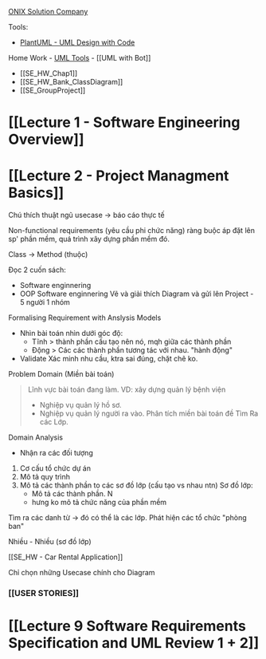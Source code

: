 [ONIX Solution Company ](https://onix-systems.com/contact-us?salesChannel=7+basic+software+development+models+which+one+to+choose) 

Tools: 
+ [PlantUML - UML Design with Code](https://plantuml.com/)

Home Work - [UML Tools](https://app.diagrams.net/#HMathmatheticGuy%2FUML-Diagrams%2Fmain%2FCityGas.drawio) - [[UML with Bot]]
+ [[SE_HW_Chap1]]
+ [[SE_HW_Bank_ClassDiagram]]
+ [[SE_GroupProject]]


# [[Lecture 1 - Software Engineering Overview]]


# [[Lecture 2 - Project Managment Basics]]

Chú thích thuật ngũ
usecase -> báo cáo thực tế

Non-functional requirements (yêu cầu phi chức năng)
	ràng buộc áp đặt lên sp' phần mềm, quá trình xây dựng phần mềm đó.

Class -> Method (thuộc)

Đọc 2 cuốn sách:
+ Software enginnering
+ OOP Software enginnering
Vẽ và giải thích Diagram và gửi lên 
Project - 5 người 1 nhóm

Formalising Requirement with Anslysis Models

+ Nhìn bài toán nhìn dưới góc độ: 
	+ Tĩnh > thành phần cấu tạo nên nó, mqh giữa các thành phần
	+ Động > Các các thành phần tương tác với nhau. "hành động"
+ Validate
	Xác minh nhu cầu, ktra sai đúng, chặt chẽ ko.

Problem Domain (Miền bài toán)
> Lĩnh vực bài toán đang làm. 
> VD: xây dựng quản lý bệnh viện
>  + Nghiệp vụ quản lý hồ sơ.
>  + Nghiệp vụ quản lý người ra vào.
Phân tích miền bài toán đề Tìm Ra các Lớp.

Domain Analysis
+ Nhận ra các đối tượng

1) Cơ cấu tổ chức dự án
2) Mô tả quy trình
3) Mô tả các thành phần to các sơ đồ lớp (cấu tạo vs nhau ntn)
	Sơ đồ lớp:
	+ Mô tả các thành phần. N
	+ hưng ko mô tả chức năng của phần mềm

Tìm ra các danh từ -> đó có thể là các lớp.
Phát hiện các tổ chức "phòng ban"

Nhiều - Nhiều (sơ đồ lớp)

[[SE_HW - Car Rental Application]]

Chỉ chọn những Usecase chính cho Diagram


### [[USER STORIES]]


# [[Lecture 9 Software Requirements Specification and UML Review 1 + 2]]



